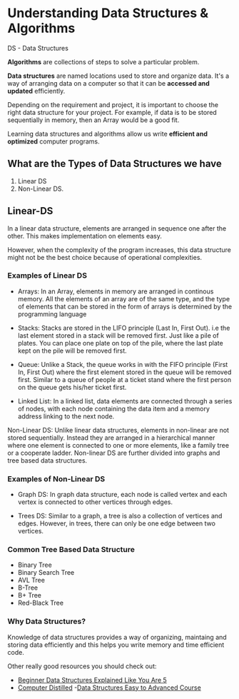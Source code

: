 # Understanding Data Structures & Algorithms

DS - Data Structures

**Algorithms** are collections of steps to solve a particular problem.

**Data structures** are named locations used to store and organize data. It's a way of arranging data on a computer so that it can be **accessed and updated** efficiently.

Depending on the requirement and project, it is important to choose the right data structure for your project. For example, if data is to be stored sequentially in memory, then an Array would be a good fit.

Learning data structures and algorithms allow us write **efficient and optimized** computer programs.

<h2>What are the Types of Data Structures we have</h2>

1. Linear DS
2. Non-Linear DS.

<h2>Linear-DS</h2> In a linear data structure, elements are arranged in sequence one after the other. This makes implementation on elements easy.

However, when the complexity of the program increases, this data structure might not be the best choice because of operational complexities.

<h3>Examples of Linear DS</h3>

- Arrays: In an Array, elements in memory are arranged in continous memory. All the elements of an array are of the same type, and the type of elements that can be stored in the form of arrays is determined by the programming language

- Stacks: Stacks are stored in the LIFO principle (Last In, First Out). i.e the last element stored in a stack will be removed first. Just like a pile of plates. You can place one plate on top of the pile, where the last plate kept on the pile will be removed first.

- Queue: Unlike a Stack, the queue works in with the FIFO principle (First In, First Out) where the first element stored in the queue will be removed first. Similar to a queue of people at a ticket stand where the first person on the queue gets his/her ticket first.

- Linked List: In a linked list, data elements are connected through a series of nodes, with each node containing the data item and a memory address linking to the next node.

Non-Linear DS: Unlike linear data structures, elements in non-linear are not stored sequentially. Instead they are arranged in a hierarchical manner where one element is connected to one or more elements, like a family tree or a cooperate ladder. Non-linear DS are further divided into graphs and tree based data structures.

<h3>Examples of Non-Linear DS</h3>

- Graph DS:
  In graph data structure, each node is called vertex and each vertex is connected to other vertices through edges.

- Trees DS:
  Similar to a graph, a tree is also a collection of vertices and edges. However, in trees, there can only be one edge between two vertices.

<h3>Common Tree Based Data Structure</h3>

- Binary Tree
- Binary Search Tree
- AVL Tree
- B-Tree
- B+ Tree
- Red-Black Tree

<h3>Why Data Structures?</h3>

Knowledge of data structures provides a way of organizing, maintaing and storing data efficiently and this helps you write memory and time efficient code.

Other really good resources you should check out:

- [Beginner Data Structures Explained Like You Are 5](https://www.youtube.com/watch?v=o6VuST08S60)
- [Computer Distilled](https://www.amazon.com/Computer-Science-Distilled-Computational-Problems/dp/0997316020) -[Data Structures Easy to Advanced Course](https://www.youtube.com/watch?v=RBSGKlAvoiM&t=0s)
